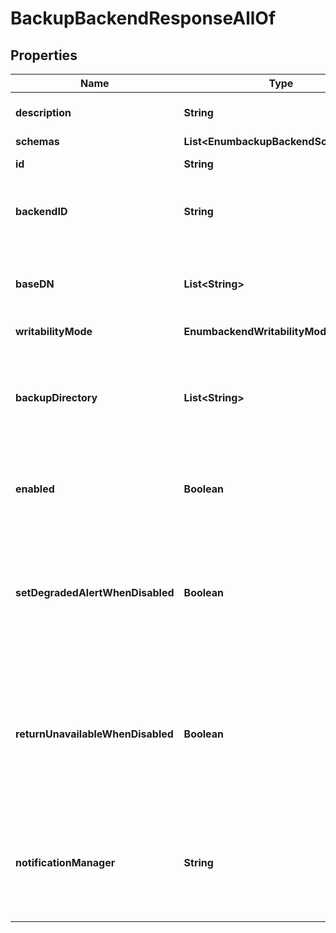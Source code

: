 

# BackupBackendResponseAllOf


## Properties

| Name | Type | Description | Notes |
|------------ | ------------- | ------------- | -------------|
|**description** | **String** | A description for this Backend |  [optional] |
|**schemas** | **List&lt;EnumbackupBackendSchemaUrn&gt;** |  |  [optional] |
|**id** | **String** | Name of the Backend |  [optional] |
|**backendID** | **String** | Specifies a name to identify the associated backend. |  [optional] |
|**baseDN** | **List&lt;String&gt;** | Specifies the base DN(s) for the data that the backend handles. |  [optional] |
|**writabilityMode** | **EnumbackendWritabilityModeProp** |  |  [optional] |
|**backupDirectory** | **List&lt;String&gt;** | Specifies the path to a backup directory containing one or more backups for a particular backend. |  [optional] |
|**enabled** | **Boolean** | Indicates whether the backend is enabled in the server. |  [optional] |
|**setDegradedAlertWhenDisabled** | **Boolean** | Determines whether the Directory Server enters a DEGRADED state (and sends a corresponding alert) when this Backend is disabled. |  [optional] |
|**returnUnavailableWhenDisabled** | **Boolean** | Determines whether any LDAP operation that would use this Backend is to return UNAVAILABLE when this Backend is disabled. |  [optional] |
|**notificationManager** | **String** | Specifies a notification manager for changes resulting from operations processed through this Backend |  [optional] |



